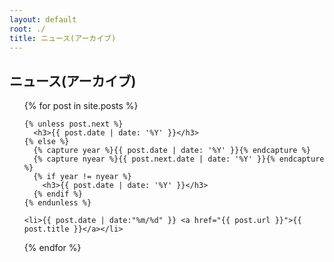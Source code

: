 ```yaml
---
layout: default
root: ./
title: ニュース(アーカイブ)
---
```


## ニュース(アーカイブ)
<!-- Taken from http://mikerowecode.com/2010/08/jekyll_archives_grouped_by_year.html -->
<ul>
  {% for post in site.posts %}

    {% unless post.next %}
      <h3>{{ post.date | date: '%Y' }}</h3>
    {% else %}
      {% capture year %}{{ post.date | date: '%Y' }}{% endcapture %}
      {% capture nyear %}{{ post.next.date | date: '%Y' }}{% endcapture %}
      {% if year != nyear %}
        <h3>{{ post.date | date: '%Y' }}</h3>
      {% endif %}
    {% endunless %}

    <li>{{ post.date | date:"%m/%d" }} <a href="{{ post.url }}">{{ post.title }}</a></li>
  {% endfor %}
</ul>
